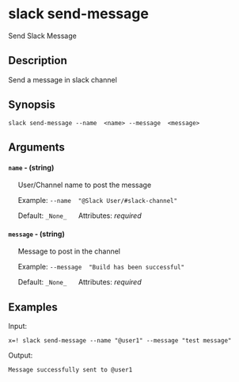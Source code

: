 # slack send-message

Send Slack Message

## Description

Send a message in slack channel

## Synopsis

`slack send-message --name  <name> --message  <message>`

## Arguments


#### `name` - (string)

&nbsp;&nbsp;&nbsp;&nbsp; User/Channel name to post the message  

&nbsp;&nbsp;&nbsp;&nbsp; Example:  `--name  "@Slack User/#slack-channel"`

&nbsp;&nbsp;&nbsp;&nbsp; Default: `_None_`
&nbsp;&nbsp;&nbsp;&nbsp; Attributes: _required_  


#### `message` - (string)

&nbsp;&nbsp;&nbsp;&nbsp; Message to post in the channel  

&nbsp;&nbsp;&nbsp;&nbsp; Example:  `--message  "Build has been successful"`

&nbsp;&nbsp;&nbsp;&nbsp; Default: `_None_`
&nbsp;&nbsp;&nbsp;&nbsp; Attributes: _required_  



## Examples

Input: 
```
x=! slack send-message --name "@user1" --message "test message"
```
Output: 
```
Message successfully sent to @user1
```

